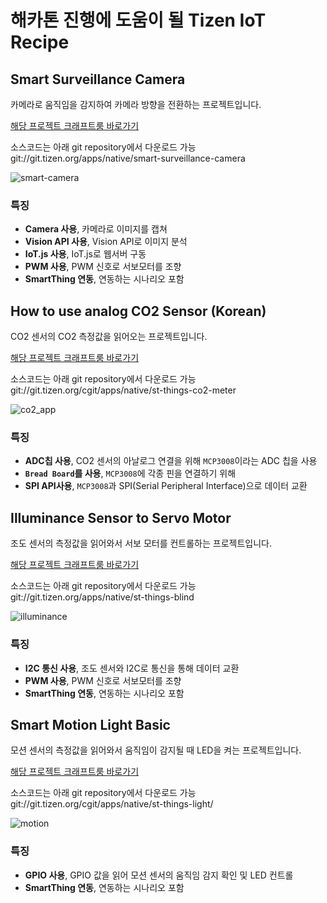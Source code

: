 # 해카톤 진행에 도움이 될 Tizen IoT Recipe

## Smart Surveillance Camera
카메라로 움직임을 감지하여 카메라 방향을 전환하는 프로젝트입니다.

[해당 프로젝트 크래프트룸 바로가기](https://craftroom.tizen.org/%ec%95%84%ed%8b%b1%ec%9c%bc%eb%a1%9c-smart-surveillance-camera-%eb%a7%8c%eb%93%a4%ea%b8%b0/)

소스코드는 아래 git repository에서 다운로드 가능  
git://git.tizen.org/apps/native/smart-surveillance-camera

![smart-camera](https://tizen-prod-craftroom.s3.amazonaws.com/uploads/2018/11/18503b64-e758-11e8-9e15-d6d14ff41f9e-1.jpg)

### 특징
- **Camera 사용**, 카메라로 이미지를 캡쳐
- **Vision API 사용**, Vision API로 이미지 분석
- **IoT.js 사용**, IoT.js로 웹서버 구동
- **PWM 사용**, PWM 신호로 서보모터를 조향
- **SmartThing 연동**, 연동하는 시나리오 포함

## How to use analog CO2 Sensor (Korean)
CO2 센서의 CO2 측정값을 읽어오는 프로젝트입니다.

[해당 프로젝트 크래프트룸 바로가기](https://craftroom.tizen.org/co2/)

소스코드는 아래 git repository에서 다운로드 가능  
git://git.tizen.org/cgit/apps/native/st-things-co2-meter

![co2_app](https://user-images.githubusercontent.com/44985886/48754045-a842ba00-ecd3-11e8-9617-e8e51b7d5e88.jpg)

### 특징
- **ADC칩 사용**, CO2 센서의 아날로그 연결을 위해 `MCP3008`이라는 ADC 칩을 사용
- **`Bread Board`를 사용**, `MCP3008`에 각종 핀을 연결하기 위해
- **SPI API사용**, `MCP3008`과 SPI(Serial Peripheral Interface)으로 데이터 교환

## Illuminance Sensor to Servo Motor
조도 센서의 측정값을 읽어와서 서보 모터를 컨트롤하는 프로젝트입니다.

[해당 프로젝트 크래프트룸 바로가기](https://craftroom.tizen.org/illuminance_to_servo/)

소스코드는 아래 git repository에서 다운로드 가능  
git://git.tizen.org/apps/native/st-things-blind

![illuminance](https://user-images.githubusercontent.com/44985886/48767352-ece14c00-ecf9-11e8-9cc2-0170c8717ad5.jpg)

### 특징
- **I2C 통신 사용**, 조도 센서와 I2C로 통신을 통해 데이터 교환
- **PWM 사용**, PWM 신호로 서보모터를 조향
- **SmartThing 연동**, 연동하는 시나리오 포함

## Smart Motion Light Basic
모션 센서의 측정값을 읽어와서 움직임이 감지될 때 LED을 켜는 프로젝트입니다.

[해당 프로젝트 크래프트룸 바로가기](https://craftroom.tizen.org/smartmotionlight/)

소스코드는 아래 git repository에서 다운로드 가능  
git://git.tizen.org/cgit/apps/native/st-things-light/

![motion](https://tizen-prod-craftroom.s3.amazonaws.com/uploads/2018/08/title_smart_motion_light_basic.png)

### 특징
- **GPIO 사용**, GPIO 값을 읽어 모션 센서의 움직임 감지 확인 및 LED 컨트롤
- **SmartThing 연동**, 연동하는 시나리오 포함
